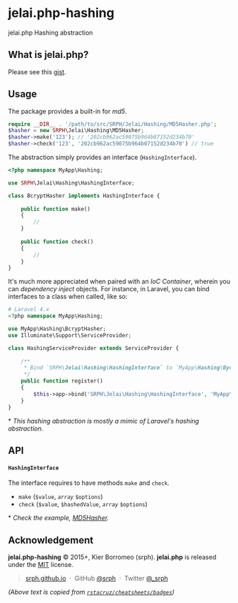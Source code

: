 # jelai.php-hashing

jelai.php Hashing abstraction

## What is jelai.php?

Please see this [gist](https://gist.github.com/srph/2e2d51d46dadfdbc38e3).

## Usage

The package provides a built-in for *md5*.

```php
require __DIR__ . '/path/to/src/SRPH/Jelai/Hashing/MD5Hasher.php';
$hasher = new SRPH\Jelai\Hashing\MD5Hasher;
$hasher->make('123'); // '202cb962ac59075b964b07152d234b70'
$hasher->check('123', '202cb962ac59075b964b07152d234b70') // true
```

The abstraction simply provides an interface (```HashingInterface```).

```php
<?php namespace MyApp\Hashing;

use SRPH\Jelai\Hashing\HashingInterface;

class BcryptHasher implements HashingInterface {
	
	public function make()
	{
		//
	}
	
	public function check()
	{
		//
	}
}
```

It's much more appreciated when paired with an *IoC Container*, wherein you can *dependency inject* objects. For instance, in Laravel, you can bind interfaces to a class when called, like so:

```php
# Laravel 4.x
<?php namespace MyApp\Hashing;

use MyApp\Hashing\BcryptHasher;
use Illuminate\Support\ServiceProvider;

class HashingServiceProvider extends ServiceProvider {
	
	/**
	 * Bind `SRPH\Jelai\Hashing\HashingInterface` to `MyApp\Hashing\BycryptHasher`
	 */
	public function register()
	{
		$this->app->bind('SRPH\Jelai\Hashing\HashingInterface', 'MyApp\Hashing\BycryptHasher');
	}
}
```

\* *This hashing abstraction is mostly a mimic of Laravel's hashing abstraction.*

## API

#### ```HashingInterface```

The interface requires to have methods ```make``` and ```check```.

- ```make``` (```$value```, *```array```* ```$options```)
- ```check``` (```$value```, ```$hashedValue```, *```array```* ```$options```)

\* *Check the example, [MD5Hasher](https://github.com/srph/jelai.php-hashing/blob/master/src/SRPH/Jelai/Hashing/MD5Hasher.php).*

## Acknowledgement

**jelai.php-hashing** © 2015+, Kier Borromeo (srph). **jelai.php** is released under the [MIT](mit-license.org) license.

> [srph.github.io](http://srph.github.io) &nbsp;&middot;&nbsp;
> GitHub [@srph](https://github.com/srph) &nbsp;&middot;&nbsp;
> Twitter [@_srph](https://twitter.com/_srph)

*(Above text is copied from [```rstacruz/cheatsheets/badges```](https://rstacruz.github.io/cheatsheets/badges))*
